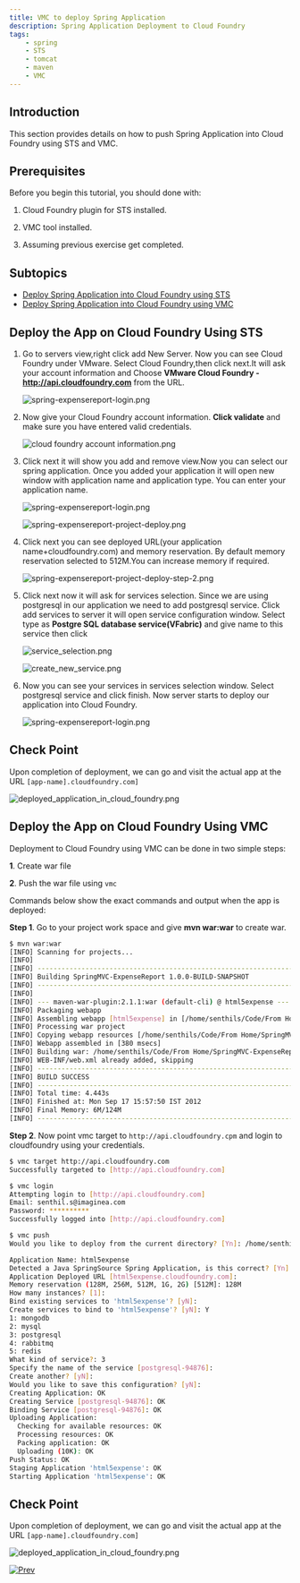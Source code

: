 ```yaml
---
title: VMC to deploy Spring Application
description: Spring Application Deployment to Cloud Foundry
tags:
    - spring
    - STS
    - tomcat
    - maven
    - VMC
---
```


## Introduction
This section provides details on how to push Spring Application into Cloud Foundry using STS and VMC.

## Prerequisites
Before you begin this tutorial, you should done with:

1.  Cloud Foundry plugin for STS installed.

2.  VMC tool installed.

3.  Assuming previous exercise get completed.

## Subtopics

+ [Deploy Spring Application into Cloud Foundry using STS](#programming-and-packaging-spring-applications)
+ [Deploy Spring Application into Cloud Foundry using VMC](#deploy-the-app-on-cloud-foundry-using-vmc)

## Deploy the App on Cloud Foundry Using STS
1.  Go to servers view,right click add New Server. Now you can see Cloud Foundry under VMware. Select Cloud Foundry,then click next.It will ask your account information and Choose **VMware Cloud Foundry - http://api.cloudfoundry.com** from the URL.

	![spring-expensereport-login.png](/images/spring_tutorial/cloud_foundry.png)

2.  Now give your Cloud Foundry account information. **Click validate** and make sure you have entered  valid credentials.

	![cloud foundry account information.png](/images/spring_tutorial/cloud_foundry_account.png)

3.  Click next it will show you add and remove view.Now you can select our spring application. Once you added your application it will open new window with application name and application type. You can enter your application name.

	![spring-expensereport-login.png](/images/spring_tutorial/cloud_foundry_project_deploy.png)

	![spring-expensereport-project-deploy.png](/images/spring_tutorial/project_deploy_step2.png)

4.  Click next you can see deployed URL(your application name+cloudfoundry.com) and memory reservation. By default memory reservation selected to 512M.You can increase memory if required.

	![spring-expensereport-project-deploy-step-2.png](/images/spring_tutorial/project_deploy_step3.png)

5.  Click next now it will ask for services selection. Since we are using postgresql in our application we need to add postgresql service. Click add services to server it will open service configuration window. Select type as **Postgre SQL database service(VFabric)** and give name to this service then click

	![service_selection.png](/images/spring_tutorial/service_selection.png)

	![create_new_service.png](/images/spring_tutorial/create_new_service.png)

6.  Now you can see your services in services selection window. Select postgresql service and click finish. Now server starts to deploy our application into Cloud Foundry.

	![spring-expensereport-login.png](/images/spring_tutorial/service_selection_1.png)

## Check Point
Upon completion of deployment, we can go and visit the actual app at the URL `[app-name].cloudfoundry.com]`

![deployed_application_in_cloud_foundry.png](/images/spring_tutorial/deployed_application_in_cloud_foundry.png)


## Deploy the App on Cloud Foundry Using VMC
Deployment to Cloud Foundry using VMC can be done in two simple steps:

**1**.  Create war file

**2**.  Push the war file using `vmc`

Commands below show the exact commands and output when the app is deployed:

**Step 1**.  Go to your project work space and give **mvn war:war** to create war.

``` bash
$ mvn war:war
[INFO] Scanning for projects...
[INFO]
[INFO] ------------------------------------------------------------------------
[INFO] Building SpringMVC-ExpenseReport 1.0.0-BUILD-SNAPSHOT
[INFO] ------------------------------------------------------------------------
[INFO]
[INFO] --- maven-war-plugin:2.1.1:war (default-cli) @ html5expense ---
[INFO] Packaging webapp
[INFO] Assembling webapp [html5expense] in [/home/senthils/Code/From Home/SpringMVC-ExpenseReport/target/html5expense-1.0.0-BUILD-SNAPSHOT]
[INFO] Processing war project
[INFO] Copying webapp resources [/home/senthils/Code/From Home/SpringMVC-ExpenseReport/src/main/webapp]
[INFO] Webapp assembled in [380 msecs]
[INFO] Building war: /home/senthils/Code/From Home/SpringMVC-ExpenseReport/target/html5expense-1.0.0-BUILD-SNAPSHOT.war
[INFO] WEB-INF/web.xml already added, skipping
[INFO] ------------------------------------------------------------------------
[INFO] BUILD SUCCESS
[INFO] ------------------------------------------------------------------------
[INFO] Total time: 4.443s
[INFO] Finished at: Mon Sep 17 15:57:50 IST 2012
[INFO] Final Memory: 6M/124M
[INFO] ------------------------------------------------------------------------
```
**Step 2**.  Now point vmc target to `http://api.cloudfoundry.cpm` and login to cloudfoundry using your credentials.

```bash
$ vmc target http://api.cloudfoundry.com
Successfully targeted to [http://api.cloudfoundry.com]

$ vmc login
Attempting login to [http://api.cloudfoundry.com]
Email: senthil.s@imaginea.com
Password: **********
Successfully logged into [http://api.cloudfoundry.com]

$ vmc push
Would you like to deploy from the current directory? [Yn]: /home/senthils/.rvm/gems/ruby-1.9.2-head/gems/interact-0.4.8/lib/interact/interactive.rb:569: warning: Insecure world writable dir /home/senthils/Downloads/springsource in PATH, mode 040777

Application Name: html5expense
Detected a Java SpringSource Spring Application, is this correct? [Yn]: Y
Application Deployed URL [html5expense.cloudfoundry.com]: 
Memory reservation (128M, 256M, 512M, 1G, 2G) [512M]: 128M
How many instances? [1]:
Bind existing services to 'html5expense'? [yN]:
Create services to bind to 'html5expense'? [yN]: Y
1: mongodb
2: mysql
3: postgresql
4: rabbitmq
5: redis
What kind of service?: 3
Specify the name of the service [postgresql-94876]:
Create another? [yN]: 
Would you like to save this configuration? [yN]:
Creating Application: OK
Creating Service [postgresql-94876]: OK
Binding Service [postgresql-94876]: OK
Uploading Application:
  Checking for available resources: OK
  Processing resources: OK
  Packing application: OK
  Uploading (10K): OK
Push Status: OK
Staging Application 'html5expense': OK
Starting Application 'html5expense': OK
```

## Check Point
Upon completion of deployment, we can go and visit the actual app at the URL `[app-name].cloudfoundry.com]`

![deployed_application_in_cloud_foundry.png](/images/spring_tutorial/deployed_application_in_cloud_foundry.png)


[![Prev](/images/spring_tutorial/prev_doc.png)](/frameworks/java/spring/tutorials/springmvc-jpa-postgres/expensereport-app-with-spring-security.html)
